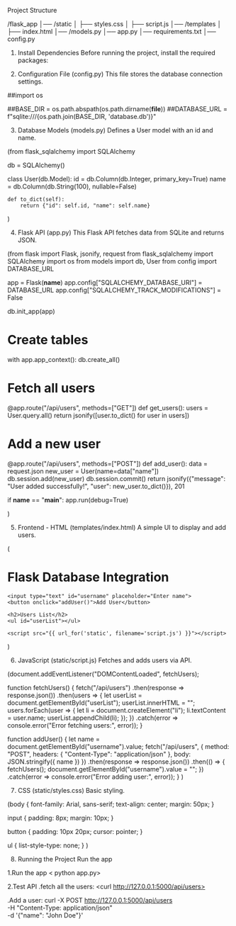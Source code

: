 Project Structure

/flask_app
│── /static
│   ├── styles.css
│   ├── script.js
│── /templates
│   ├── index.html
│── /models.py
│── app.py
│── requirements.txt
│── config.py


1. Install Dependencies
Before running the project, install the required packages:

<pip install flask flask-sqlalchemy psycopg2>


2. Configuration File (config.py)
This file stores the database connection settings.

##import os

##BASE_DIR = os.path.abspath(os.path.dirname(__file__))
##DATABASE_URL = f"sqlite:///{os.path.join(BASE_DIR, 'database.db')}"


3. Database Models (models.py)
Defines a User model with an id and name.

(from flask_sqlalchemy import SQLAlchemy

db = SQLAlchemy()

class User(db.Model):
    id = db.Column(db.Integer, primary_key=True)
    name = db.Column(db.String(100), nullable=False)

    def to_dict(self):
        return {"id": self.id, "name": self.name}
)


4. Flask API (app.py)
This Flask API fetches data from SQLite and returns JSON.

(from flask import Flask, jsonify, request
from flask_sqlalchemy import SQLAlchemy
import os
from models import db, User
from config import DATABASE_URL

app = Flask(__name__)
app.config["SQLALCHEMY_DATABASE_URI"] = DATABASE_URL
app.config["SQLALCHEMY_TRACK_MODIFICATIONS"] = False

db.init_app(app)

# Create tables
with app.app_context():
    db.create_all()

# Fetch all users
@app.route("/api/users", methods=["GET"])
def get_users():
    users = User.query.all()
    return jsonify([user.to_dict() for user in users])

# Add a new user
@app.route("/api/users", methods=["POST"])
def add_user():
    data = request.json
    new_user = User(name=data["name"])
    db.session.add(new_user)
    db.session.commit()
    return jsonify({"message": "User added successfully!", "user": new_user.to_dict()}), 201

if __name__ == "__main__":
    app.run(debug=True)

)


5. Frontend - HTML (templates/index.html)
A simple UI to display and add users.

(<!DOCTYPE html>
<html lang="en">
<head>
    <meta charset="UTF-8">
    <meta name="viewport" content="width=device-width, initial-scale=1.0">
    <title>Flask Database Integration</title>
    <link rel="stylesheet" href="{{ url_for('static', filename='styles.css') }}">
</head>
<body>
    <h1>Flask Database Integration</h1>

    <input type="text" id="username" placeholder="Enter name">
    <button onclick="addUser()">Add User</button>

    <h2>Users List</h2>
    <ul id="userList"></ul>

    <script src="{{ url_for('static', filename='script.js') }}"></script>
</body>
</html>
)



6. JavaScript (static/script.js)
Fetches and adds users via API.

(document.addEventListener("DOMContentLoaded", fetchUsers);

function fetchUsers() {
    fetch("/api/users")
        .then(response => response.json())
        .then(users => {
            let userList = document.getElementById("userList");
            userList.innerHTML = "";
            users.forEach(user => {
                let li = document.createElement("li");
                li.textContent = user.name;
                userList.appendChild(li);
            });
        })
        .catch(error => console.error("Error fetching users:", error));
}

function addUser() {
    let name = document.getElementById("username").value;
    fetch("/api/users", {
        method: "POST",
        headers: { "Content-Type": "application/json" },
        body: JSON.stringify({ name })
    })
    .then(response => response.json())
    .then(() => {
        fetchUsers();
        document.getElementById("username").value = "";
    })
    .catch(error => console.error("Error adding user:", error));
}
)


7. CSS (static/styles.css)
Basic styling.

(body {
    font-family: Arial, sans-serif;
    text-align: center;
    margin: 50px;
}

input {
    padding: 8px;
    margin: 10px;
}

button {
    padding: 10px 20px;
    cursor: pointer;
}

ul {
    list-style-type: none;
}
)



8. Running the Project
Run the app

1.Run the app
< python app.py>

2.Test API
.fetch all the users:
<curl http://127.0.0.1:5000/api/users>

.Add a user:
curl -X POST http://127.0.0.1:5000/api/users \
     -H "Content-Type: application/json" \
     -d '{"name": "John Doe"}'













